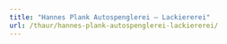 ```yaml
---
title: "Hannes Plank Autospenglerei – Lackiererei"
url: /thaur/hannes-plank-autospenglerei-lackiererei/
---
```

